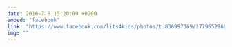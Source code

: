 ```yaml
---
date: 2016-7-8 15:20:09 +0200
embed: "facebook"
link: "https://www.facebook.com/lits4kids/photos/t.836997369/1779652968937707/?type=3&theater"
img: ""
---
```

